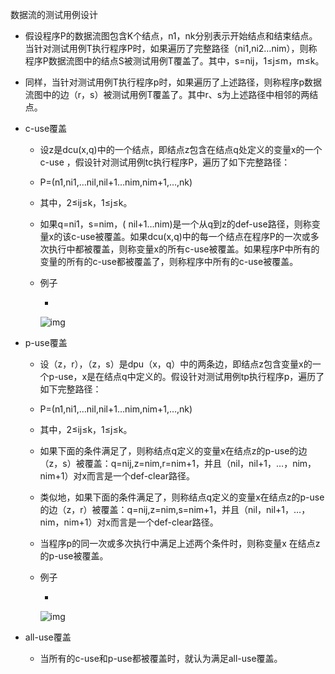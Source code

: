 数据流的测试用例设计

- 假设程序P的数据流图包含K个结点，n1，nk分别表示开始结点和结束结点。当针对测试用例T执行程序P时，如果遍历了完整路径（ni1,ni2…nim），则称程序P数据流图中的结点S被测试用例T覆盖了。其中，s=nij，1≤j≤m，m≤k。

- 同样，当针对测试用例T执行程序p时，如果遍历了上述路径，则称程序p数据流图中的边（r，s）被测试用例T覆盖了。其中r、s为上述路径中相邻的两结点。

- c-use覆盖

  - 设z是dcu(x,q)中的一个结点，即结点z包含在结点q处定义的变量x的一个c-use ，假设针对测试用例tc执行程序P，遍历了如下完整路径：

  - P=(n1,ni1,…nil,nil+1…nim,nim+1,…,nk)

  - 其中，2≤ij≤k，1≤j≤k。

  - 如果q=ni1，s=nim，( nil+1…nim)是一个从q到z的def-use路径，则称变量x的该c-use被覆盖。如果dcu(x,q)中的每一个结点在程序P的一次或多次执行中都被覆盖，则称变量x的所有c-use被覆盖。如果程序P中所有的变量的所有的c-use都被覆盖了，则称程序中所有的c-use被覆盖。

  - 例子

    - 

      ![img](https://mubu.com/document_image/7cafef65-f8d7-4c41-a0ad-153605a35b54-4644403.jpg)

- p-use覆盖

  - 设（z，r），（z，s）是dpu（x，q）中的两条边，即结点z包含变量x的一个p-use，x是在结点q中定义的。假设针对测试用例tp执行程序p，遍历了如下完整路径：

  - P=(n1,ni1,…nil,nil+1…nim,nim+1,…,nk)

  - 其中，2≤ij≤k，1≤j≤k。

  - 如果下面的条件满足了，则称结点q定义的变量x在结点z的p-use的边（z，s）被覆盖：q=nij,z=nim,r=nim+1，并且（nil，nil+1，…，nim，nim+1）对x而言是一个def-clear路径。

  - 类似地，如果下面的条件满足了，则称结点q定义的变量x在结点z的p-use的边（z，r）被覆盖：q=nij,z=nim,s=nim+1，并且（nil，nil+1，…，nim，nim+1）对x而言是一个def-clear路径。

  - 当程序p的同一次或多次执行中满足上述两个条件时，则称变量x 在结点z的p-use被覆盖。

  - 例子

    - 

      ![img](https://mubu.com/document_image/f40df7d9-e91b-4e72-9496-5fb7b1c216a3-4644403.jpg)

- all-use覆盖

  - 当所有的c-use和p-use都被覆盖时，就认为满足all-use覆盖。